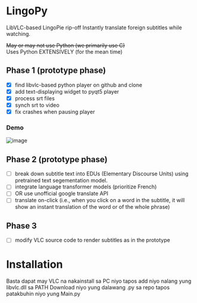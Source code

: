 # LingoPy
LibVLC-based LingoPie rip-off
Instantly translate foreign subtitles while watching.

~~May or may not use Python (we primarily use C)~~  
Uses Python EXTENSIVELY (for the mean time)

## Phase 1 (prototype phase)

- [x]  find libvlc-based python player on github and clone
- [x]  add text-displaying widget to pyqt5 player
- [x]  process srt files
- [x]  synch srt to video
- [x]  fix crashes when pausing player

### Demo

![image](https://user-images.githubusercontent.com/34742984/127005386-d5644c3a-92dd-4cf6-8024-1639be83abc9.png)


## Phase 2 (prototype phase)

- [ ]  break down subtitle text into EDUs (Elementary Discourse Units) using pretrained text segementation model.
- [ ]  integrate language transformer models (prioritize French)
- [ ]  OR use unofficial google translate API
- [ ]  translate on-click (i.e., when you click on a word in the subtitle, it will show an instant translation of the word or of the whole phrase)

## Phase 3
- [ ] modify VLC source code to render subtitles as in the prototype

# Installation
Basta dapat may VLC na nakainstall sa PC niyo tapos add niyo nalang yung libvlc.dll sa PATH
Download niyo yung dalawang .py sa repo tapos patakbuhin niyo yung Main.py
